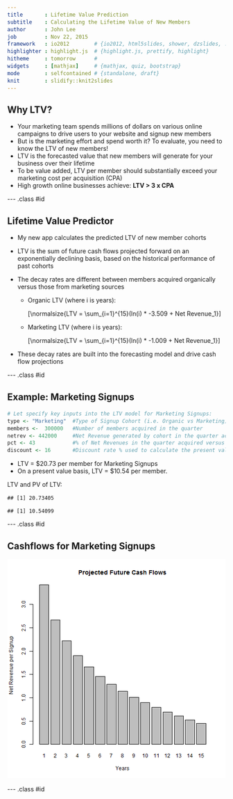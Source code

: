```yaml
---
title       : Lifetime Value Prediction
subtitle    : Calculating the Lifetime Value of New Members
author      : John Lee
job         : Nov 22, 2015
framework   : io2012        # {io2012, html5slides, shower, dzslides, ...}
highlighter : highlight.js  # {highlight.js, prettify, highlight}
hitheme     : tomorrow      # 
widgets     : [mathjax]     # {mathjax, quiz, bootstrap}
mode        : selfcontained # {standalone, draft}
knit        : slidify::knit2slides
---
```


## Why LTV?

-  Your marketing team spends millions of dollars on various online campaigns to drive users to your website and signup new members
-  But is the marketing effort and spend worth it? To evaluate, you need to know the LTV of new members!
-  LTV is the forecasted value that new members will generate for your business over their lifetime
-  To be value added, LTV per member should substantially exceed your marketing cost per acquisition (CPA)
-  High growth online businesses achieve: **LTV > 3 x CPA**


--- .class #id 
##  Lifetime Value Predictor

* My new app calculates the predicted LTV of new member cohorts
* LTV is the sum of future cash flows projected forward on an exponentially declining basis, based on the historical performance of past cohorts
* The decay rates are different between members acquired organically versus those from marketing sources
  + Organic LTV (where i is years):
  
    \[\normalsize{LTV = \sum_{i=1}^{15}(ln(i) * -3.509 + Net Revenue_1}\]
  
  + Marketing LTV (where i is years):
  
    \[\normalsize{LTV = \sum_{i=1}^{15}(ln(i) * -1.009 + Net Revenue_1}\]
    
* These decay rates are built into the forecasting model and drive cash flow projections

--- .class #id 
## Example:  Marketing Signups


```r
# Let specify key inputs into the LTV model for Marketing Signups: 
type <- "Marketing"  #Type of Signup Cohort (i.e. Organic vs Marketing)
members <-  300000   #Number of members acquired in the quarter
netrev <- 442000     #Net Revenue generated by cohort in the quarter acquired
pct <- 43            #% of Net Revenues in the quarter acquired versus the first year
discount <- 16       #Discount rate % used to calculate the present value of future cashflows
```

* LTV = $20.73 per member for Marketing Signups
* On a present value basis, LTV = $10.54 per member.

LTV and PV of LTV:

```
## [1] 20.73405
```

```
## [1] 10.54099
```

--- .class #id 
## Cashflows for Marketing Signups
![plot of chunk unnamed-chunk-5](assets/fig/unnamed-chunk-5-1.png) 

--- .class #id
